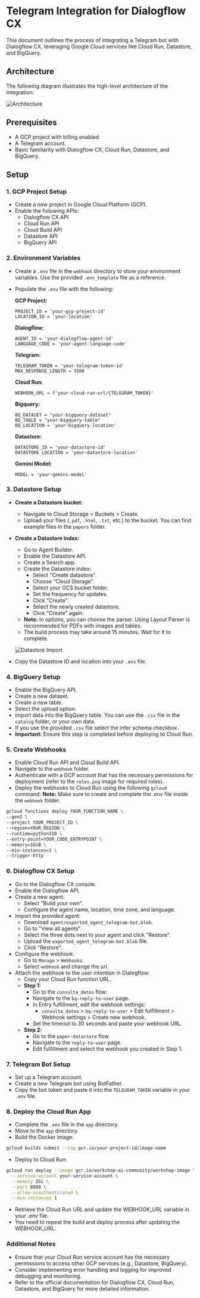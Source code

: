 # Telegram Integration for Dialogflow CX

This document outlines the process of integrating a Telegram bot with Dialogflow CX, leveraging Google Cloud services like Cloud Run, Datastore, and BigQuery.

## Architecture

The following diagram illustrates the high-level architecture of the integration:

![Architecture](/images/telegrambot.png)

## Prerequisites

- A GCP project with billing enabled.
- A Telegram account.
- Basic familiarity with Dialogflow CX, Cloud Run, Datastore, and BigQuery.

## Setup

### 1. GCP Project Setup

- Create a new project in Google Cloud Platform (GCP).
- Enable the following APIs:
    - Dialogflow CX API
    - Cloud Run API
    - Cloud Build API
    - Datastore API
    - BigQuery API

### 2.  Environment Variables

- Create a `.env` file in the `webhook` directory to store your environment variables. Use the provided `.env_template` file as a reference.
- Populate the `.env` file with the following:

    **GCP Project:**
    ```
    PROJECT_ID = 'your-gcp-project-id'
    LOCATION_ID = 'your-location' 
    ```

    **Dialogflow:**
    ```
    AGENT_ID = 'your-dialogflow-agent-id'
    LANGUAGE_CODE = 'your-agent-language-code'
    ```

    **Telegram:**
    ```
    TELEGRAM_TOKEN = 'your-telegram-token-id'
    MAX_RESPONSE_LENGTH = 3500
    ```

    **Cloud Run:**
    ```
    WEBHOOK_URL = f'your-cloud-run-url/{TELEGRAM_TOKEN}' 
    ```

    **Bigquery:**
    ```
    BQ_DATASET = "your-bigquery-dataset"
    BQ_TABLE = "your-bigquery-table"
    BQ_LOCATION = 'your-bigquery-location'
    ```

    **Datastore:**
    ```
    DATASTORE_ID = 'your-datastore-id'
    DATASTORE_LOCATION = 'your-datastore-location'
    ```

    **Gemini Model:**
    ```
    MODEL = 'your-gemini-model'
    ```

### 3. Datastore Setup

- **Create a Datastore bucket:**
    - Navigate to Cloud Storage > Buckets > Create.
    - Upload your files (`.pdf`, `.html`, `.txt`, etc.) to the bucket. You can find example files in the `papers` folder.

- **Create a Datastore index:**
    - Go to Agent Builder.
    - Enable the Datastore API.
    - Create a Search app.
    - Create the Datastore index:
        - Select "Create datastore".
        - Choose "Cloud Storage".
        - Select your GCS bucket folder.
        - Set the frequency for updates.
        - Click "Create".
        - Select the newly created datastore.
        - Click "Create" again.
    - **Note:** In options, you can choose the parser. Using Layout Parser is recommended for PDFs with images and tables.
    - The build process may take around 15 minutes. Wait for it to complete.

    ![Datastore Import](/images/datastore_import.png)

- Copy the Datastore ID and location into your `.env` file.


### 4. BigQuery Setup

- Enable the BigQuery API.
- Create a new dataset.
- Create a new table.
- Select the upload option.
- Import data into the BigQuery table. You can use the `.csv` file in the `catalog` folder, or your own data.
- If you use the provided `.csv` file select the infer schema checkbox.
- **Important:** Ensure this step is completed before deploying to Cloud Run.

### 5. Create Webhooks

- Enable Cloud Run API and Cloud Build API.
- Navigate to the `webhook` folder.
- Authenticate with a GCP account that has the necessary permissions for deployment (refer to the `roles.png` image for required roles).
- Deploy the webhooks to Cloud Run using the following `gcloud` command:
**Note:** Make sure to create and complete the .env file inside the `webhook` folder.

```bash
gcloud functions deploy YOUR_FUNCTION_NAME \
--gen2 \
--project YOUR_PROJECT_ID \
--region=YOUR_REGION \
--runtime=python310 \
--entry-point=YOUR_CODE_ENTRYPOINT \
--memory=1GiB \
--min-instances=1 \
--trigger-http
```

### 6. Dialogflow CX Setup

- Go to the Dialogflow CX console.
- Enable the Dialogflow API.
- Create a new agent:
    - Select "Build your own".
    - Configure the agent name, location, time zone, and language.
- Import the provided agent:
    - Download `agent/exported_agent_telegram-bot.blob`.
    - Go to "View all agents".
    - Select the three dots next to your agent and click "Restore".
    - Upload the `exported_agent_telegram-bot.blob` file.
    - Click "Restore".
- Configure the webhook:
    - Go to `Manage` > `Webhooks`.
    - Select `webhook` and change the url.
- Attach the webhook to the user intention in Dialogflow:
    - Copy your Cloud Run function URL.
    - **Step 1:**
        - Go to the `consulta_datos` flow.
        - Navigate to the `bq-reply-to-user` page.
        - In Entry fulfillment, edit the webhook settings:
            - `consulta_datos` > `bq-reply-to-user` > Edit fulfillment > Webhook settings > Create new webhook.
        - Set the timeout to 30 seconds and paste your webhook URL.
    - **Step 2:**
        - Go to the `paper-datastore` flow.
        - Navigate to the `reply-to-user` page.
        - Edit fulfillment and select the webhook you created in Step 1.

### 7. Telegram Bot Setup

- Set up a Telegram account.
- Create a new Telegram bot using BotFather.
- Copy the bot token and paste it into the `TELEGRAM_TOKEN` variable in your `.env` file.

### 8. Deploy the Cloud Run App

- Complete the `.env` file in the `app` directory.
- Move to the `app` directory.
- Build the Docker image:

```bash
gcloud builds submit --tag gcr.io/your-project-id/image-name
```

- Deploy to Cloud Run:

```bash
gcloud run deploy --image gcr.io/workshop-ai-community/workshop-image \
  --service-account your-service-account \
  --memory 2Gi \
  --port 8080 \
  --allow-unauthenticated \
  --min-instances 1 
```

- Retrieve the Cloud Run URL and update the WEBHOOK_URL variable in your .env file.
- You need to repeat the build and deploy process after updating the WEBHOOK_URL.

### Additional Notes

- Ensure that your Cloud Run service account has the necessary permissions to access other GCP services (e.g., Datastore, BigQuery).
- Consider implementing error handling and logging for improved debugging and monitoring.
- Refer to the official documentation for Dialogflow CX, Cloud Run, Datastore, and BigQuery for more detailed information.